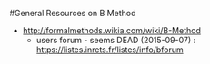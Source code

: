 
#General Resources on B Method


- http://formalmethods.wikia.com/wiki/B-Method
    - users forum - seems DEAD (2015-09-07) : https://listes.inrets.fr/listes/info/bforum

